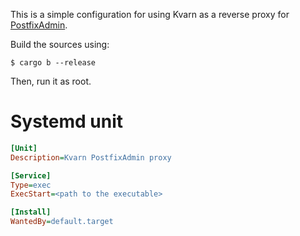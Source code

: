 This is a simple configuration for using Kvarn as a reverse proxy for [PostfixAdmin](https://wiki.archlinux.org/title/PostfixAdmin).

Build the sources using:

```shell
$ cargo b --release
```

Then, run it as root.

# Systemd unit

```ini
[Unit]
Description=Kvarn PostfixAdmin proxy

[Service]
Type=exec
ExecStart=<path to the executable>

[Install]
WantedBy=default.target
```
